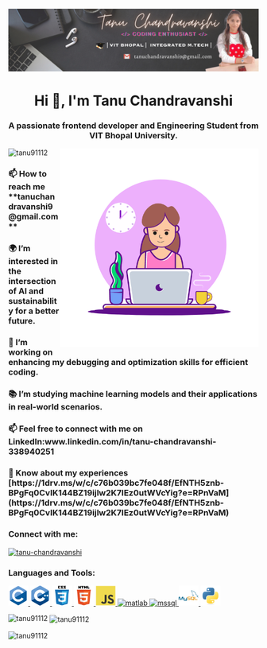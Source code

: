 ![logo](https://github.com/tanu91112/tanu91112/blob/main/banner.png)
<h1 align="center">Hi 👋, I'm Tanu Chandravanshi</h1>
<h3 align="center">A passionate frontend developer and Engineering Student from VIT Bhopal University.</h3>

<img align="right" alt="coding" width="400" src="https://github.com/tanu91112/tanu91112/blob/main/github.gif">

<p align="left"> <img src="https://komarev.com/ghpvc/?username=tanu91112&label=Profile%20views&color=0e75b6&style=flat" alt="tanu91112" /> </p>

<h3>📫 How to reach me **tanuchandravanshi9@gmail.com** </h3> 

  
<h3>🌍 I’m interested in the intersection of AI and sustainability for a better future.<h3>
  
<h3>🔧 I’m working on enhancing my debugging and optimization skills for efficient coding.<h3>
  
<h3>📚 I’m studying machine learning models and their applications in real-world scenarios.<h3>
  
<h3>📫 Feel free to connect with me on LinkedIn:www.linkedin.com/in/tanu-chandravanshi-338940251<h3>

<h3>📄 Know about my experiences [https://1drv.ms/w/c/c76b039bc7fe048f/EfNTH5znb-BPgFq0CvIK144BZ19ijlw2K7IEz0utWVcYig?e=RPnVaM](https://1drv.ms/w/c/c76b039bc7fe048f/EfNTH5znb-BPgFq0CvIK144BZ19ijlw2K7IEz0utWVcYig?e=RPnVaM)<h3>


<h3 align="left">Connect with me:</h3>
<p align="left">
<a href="https://www.linkedin.com/in/tanu-chandravanshi-338940251" target="blank"><img align="center" src="https://raw.githubusercontent.com/rahuldkjain/github-profile-readme-generator/master/src/images/icons/Social/linked-in-alt.svg" alt="tanu-chandravanshi" height="30" width="40" /></a>
</p>

<h3 align="left">Languages and Tools:</h3>
<p align="left"> <a href="https://www.cprogramming.com/" target="_blank" rel="noreferrer"> <img src="https://raw.githubusercontent.com/devicons/devicon/master/icons/c/c-original.svg" alt="c" width="40" height="40"/> </a> <a href="https://www.w3schools.com/cpp/" target="_blank" rel="noreferrer"> <img src="https://raw.githubusercontent.com/devicons/devicon/master/icons/cplusplus/cplusplus-original.svg" alt="cplusplus" width="40" height="40"/> </a> <a href="https://www.w3schools.com/css/" target="_blank" rel="noreferrer"> <img src="https://raw.githubusercontent.com/devicons/devicon/master/icons/css3/css3-original-wordmark.svg" alt="css3" width="40" height="40"/> </a> <a href="https://www.w3.org/html/" target="_blank" rel="noreferrer"> <img src="https://raw.githubusercontent.com/devicons/devicon/master/icons/html5/html5-original-wordmark.svg" alt="html5" width="40" height="40"/> </a> <a href="https://developer.mozilla.org/en-US/docs/Web/JavaScript" target="_blank" rel="noreferrer"> <img src="https://raw.githubusercontent.com/devicons/devicon/master/icons/javascript/javascript-original.svg" alt="javascript" width="40" height="40"/> </a> <a href="https://www.mathworks.com/" target="_blank" rel="noreferrer"> <img src="https://upload.wikimedia.org/wikipedia/commons/2/21/Matlab_Logo.png" alt="matlab" width="40" height="40"/> </a> <a href="https://www.microsoft.com/en-us/sql-server" target="_blank" rel="noreferrer"> <img src="https://www.svgrepo.com/show/303229/microsoft-sql-server-logo.svg" alt="mssql" width="40" height="40"/> </a> <a href="https://www.mysql.com/" target="_blank" rel="noreferrer"> <img src="https://raw.githubusercontent.com/devicons/devicon/master/icons/mysql/mysql-original-wordmark.svg" alt="mysql" width="40" height="40"/> </a> <a href="https://www.python.org" target="_blank" rel="noreferrer"> <img src="https://raw.githubusercontent.com/devicons/devicon/master/icons/python/python-original.svg" alt="python" width="40" height="40"/> </a> </p>

<p><img align="left" src="https://github-readme-stats.vercel.app/api/top-langs?username=tanu91112&show_icons=true&locale=en&layout=compact" alt="tanu91112" /></p>

<p>&nbsp;<img align="center" src="https://github-readme-stats.vercel.app/api?username=tanu91112&show_icons=true&locale=en" alt="tanu91112" /></p>

<p><img align="center" src="https://github-readme-streak-stats.herokuapp.com/?user=tanu91112&" alt="tanu91112" /></p>
